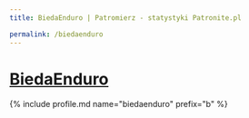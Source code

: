```yaml
---
title: BiedaEnduro | Patromierz - statystyki Patronite.pl

permalink: /biedaenduro
---
```


# [BiedaEnduro](https://patronite.pl/biedaenduro)

{% include profile.md name="biedaenduro" prefix="b" %}
